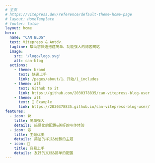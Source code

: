 ```yaml
---
# 主页
# https://vitepress.dev/reference/default-theme-home-page
# layout: HomeTemplate
# footer: false
layout: home
hero:
  name: "CAN BLOG"
  text: Vitepress & Antdv.
  tagline: 帮助您快速搭建简单、功能强大的博客网站
  image:
    src: '/logo/logo.svg'
    alt: can-blog
  actions:
    - theme: brand
      text: 快速上手
      link: /pages/about/1、开始/1_includes
    - theme: alt
      text: Github to it
      link: https://github.com/2030378835/can-vitepress-blog-user
    - theme: alt
      text: 🌰 Example
      link: https://2030378835.github.io/can-vitepress-blog-user/
features:
  - icon: 🛠️
    title: 简单强大
    details: 简易化的配置&美好的写作体验
  - icon: 😄
    title: 主题优美
    details: 简洁的样式&优雅的主题
  - icon: 🎉
    title: 容易上手
    details: 友好的文档&简单的配置
---
```


